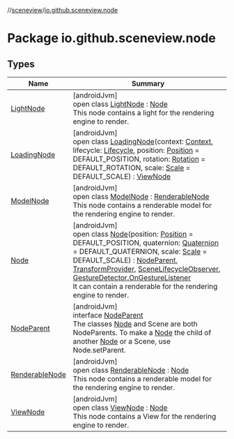 //[sceneview](../../index.md)/[io.github.sceneview.node](index.md)

# Package io.github.sceneview.node

## Types

| Name | Summary |
|---|---|
| [LightNode](-light-node/index.md) | [androidJvm]<br>open class [LightNode](-light-node/index.md) : [Node](-node/index.md)<br>This node contains a light for the rendering engine to render. |
| [LoadingNode](-loading-node/index.md) | [androidJvm]<br>open class [LoadingNode](-loading-node/index.md)(context: [Context](https://developer.android.com/reference/kotlin/android/content/Context.html), lifecycle: [Lifecycle](https://developer.android.com/reference/kotlin/androidx/lifecycle/Lifecycle.html), position: [Position](../io.github.sceneview.math/index.md#945960193%2FClasslikes%2F-1571379623) = DEFAULT_POSITION, rotation: [Rotation](../io.github.sceneview.math/index.md#1133844556%2FClasslikes%2F-1571379623) = DEFAULT_ROTATION, scale: [Scale](../io.github.sceneview.math/index.md#2055938798%2FClasslikes%2F-1571379623) = DEFAULT_SCALE) : [ViewNode](-view-node/index.md) |
| [ModelNode](-model-node/index.md) | [androidJvm]<br>open class [ModelNode](-model-node/index.md) : [RenderableNode](-renderable-node/index.md)<br>This node contains a renderable model for the rendering engine to render. |
| [Node](-node/index.md) | [androidJvm]<br>open class [Node](-node/index.md)(position: [Position](../io.github.sceneview.math/index.md#945960193%2FClasslikes%2F-1571379623) = DEFAULT_POSITION, quaternion: [Quaternion](../dev.romainguy.kotlin.math/-quaternion/index.md) = DEFAULT_QUATERNION, scale: [Scale](../io.github.sceneview.math/index.md#2055938798%2FClasslikes%2F-1571379623) = DEFAULT_SCALE) : [NodeParent](-node-parent/index.md), [TransformProvider](../com.google.ar.sceneform.common/-transform-provider/index.md), [SceneLifecycleObserver](../io.github.sceneview/-scene-lifecycle-observer/index.md), [GestureDetector.OnGestureListener](../io.github.sceneview.gesture/-gesture-detector/-on-gesture-listener/index.md)<br>It can contain a renderable for the rendering engine to render. |
| [NodeParent](-node-parent/index.md) | [androidJvm]<br>interface [NodeParent](-node-parent/index.md)<br>The classes [Node](-node/index.md) and Scene are both NodeParents. To make a [Node](-node/index.md) the child of another [Node](-node/index.md) or a Scene, use Node.setParent. |
| [RenderableNode](-renderable-node/index.md) | [androidJvm]<br>open class [RenderableNode](-renderable-node/index.md) : [Node](-node/index.md)<br>This node contains a renderable model for the rendering engine to render. |
| [ViewNode](-view-node/index.md) | [androidJvm]<br>open class [ViewNode](-view-node/index.md) : [Node](-node/index.md)<br>This node contains a View for the rendering engine to render. |
